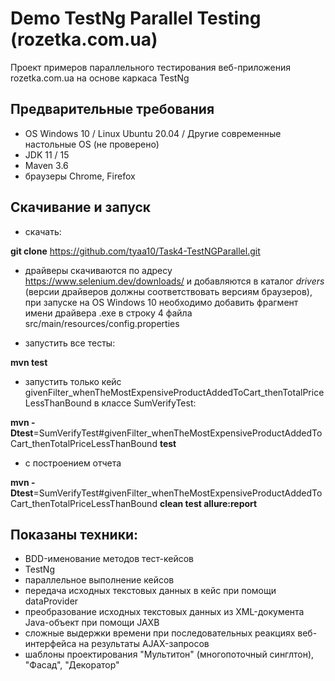 # Demo TestNg Parallel Testing (rozetka.com.ua)
Проект примеров параллельного тестирования веб-приложения rozetka.com.ua на основе каркаса TestNg
## Предварительные требования
- OS Windows 10 / Linux Ubuntu 20.04 / Другие современные настольные OS (не проверено)
- JDK 11 / 15
- Maven 3.6
- браузеры Chrome, Firefox
## Скачивание и запуск
- скачать:

**git clone** https://github.com/tyaa10/Task4-TestNGParallel.git

- драйверы скачиваются по адресу https://www.selenium.dev/downloads/ и добавляются в каталог _drivers_ (версии драйверов должны соответствовать версиям браузеров), при запуске на OS Windows 10 необходимо добавить фрагмент имени драйвера .exe в строку 4 файла src/main/resources/config.properties

- запустить все тесты:

**mvn test**

- запустить только кейс givenFilter_whenTheMostExpensiveProductAddedToCart_thenTotalPriceLessThanBound в классе SumVerifyTest:

**mvn -Dtest**=SumVerifyTest#givenFilter_whenTheMostExpensiveProductAddedToCart_thenTotalPriceLessThanBound **test**

- с построением отчета

**mvn -Dtest**=SumVerifyTest#givenFilter_whenTheMostExpensiveProductAddedToCart_thenTotalPriceLessThanBound **clean test allure:report**

## Показаны техники:
- BDD-именование методов тест-кейсов
- TestNg
- параллельное выполнение кейсов
- передача исходных текстовых данных в кейс при помощи dataProvider
- преобразование исходных текстовых данных из XML-документа Java-объект при помощи JAXB
- сложные выдержки времени при последовательных реакциях веб-интерфейса на результаты AJAX-запросов
- шаблоны проектирования "Мультитон" (многопоточный синглтон), "Фасад", "Декоратор"